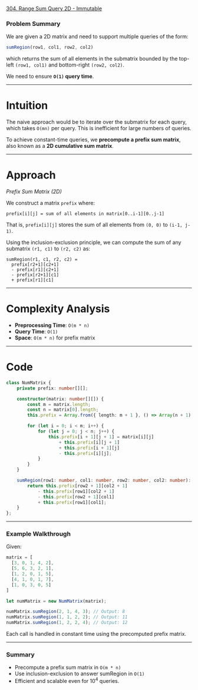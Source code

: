 [304. Range Sum Query 2D - Immutable](https://leetcode.com/problems/range-sum-query-2d-immutable/)

### Problem Summary

We are given a 2D matrix and need to support multiple queries of the form:

```ts
sumRegion(row1, col1, row2, col2)
```

which returns the sum of all elements in the submatrix bounded by the top-left `(row1, col1)` and bottom-right `(row2, col2)`.

We need to ensure **`O(1)` query time**.

---

# Intuition

The naive approach would be to iterate over the submatrix for each query, which takes `O(mn)` per query. This is inefficient for large numbers of queries.

To achieve constant-time queries, we **precompute a prefix sum matrix**, also known as a **2D cumulative sum matrix**.

---
# Approach
*Prefix Sum Matrix (2D)*

We construct a matrix `prefix` where:

```
prefix[i][j] = sum of all elements in matrix[0..i-1][0..j-1]
```

That is, `prefix[i][j]` stores the sum of all elements from `(0, 0)` to `(i-1, j-1)`.

Using the inclusion-exclusion principle, we can compute the sum of any submatrix `(r1, c1)` to `(r2, c2)` as:

```
sumRegion(r1, c1, r2, c2) =
  prefix[r2+1][c2+1]
  - prefix[r1][c2+1]
  - prefix[r2+1][c1]
  + prefix[r1][c1]
```

---

# Complexity Analysis

* **Preprocessing Time**: `O(m * n)`
* **Query Time**: `O(1)`
* **Space**: `O(m * n)` for prefix matrix

---

# Code

```ts
class NumMatrix {
    private prefix: number[][];

    constructor(matrix: number[][]) {
        const m = matrix.length;
        const n = matrix[0].length;
        this.prefix = Array.from({ length: m + 1 }, () => Array(n + 1).fill(0));

        for (let i = 0; i < m; i++) {
            for (let j = 0; j < n; j++) {
                this.prefix[i + 1][j + 1] = matrix[i][j]
                    + this.prefix[i][j + 1]
                    + this.prefix[i + 1][j]
                    - this.prefix[i][j];
            }
        }
    }

    sumRegion(row1: number, col1: number, row2: number, col2: number): number {
        return this.prefix[row2 + 1][col2 + 1]
            - this.prefix[row1][col2 + 1]
            - this.prefix[row2 + 1][col1]
            + this.prefix[row1][col1];
    }
};

```

---

### **Example Walkthrough**

Given:

```ts
matrix = [
  [3, 0, 1, 4, 2],
  [5, 6, 3, 2, 1],
  [1, 2, 0, 1, 5],
  [4, 1, 0, 1, 7],
  [1, 0, 3, 0, 5]
]
```

```ts
let numMatrix = new NumMatrix(matrix);

numMatrix.sumRegion(2, 1, 4, 3); // Output: 8
numMatrix.sumRegion(1, 1, 2, 2); // Output: 11
numMatrix.sumRegion(1, 2, 2, 4); // Output: 12
```

Each call is handled in constant time using the precomputed prefix matrix.

---

### **Summary**

* Precompute a prefix sum matrix in `O(m * n)`
* Use inclusion-exclusion to answer sumRegion in `O(1)`
* Efficient and scalable even for $10^4$ queries.
